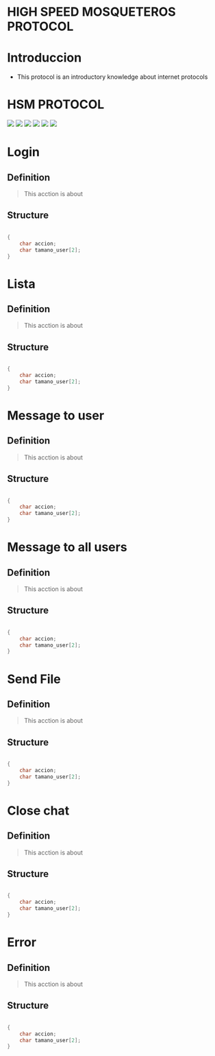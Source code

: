 # HIGH SPEED MOSQUETEROS PROTOCOL
# Introduccion

- This protocol is an introductory knowledge about internet protocols



# HSM PROTOCOL

![](https://img.shields.io/github/stars/pandao/editor.md.svg) ![](https://img.shields.io/github/forks/pandao/editor.md.svg) ![](https://img.shields.io/github/tag/pandao/editor.md.svg) ![](https://img.shields.io/github/release/pandao/editor.md.svg) ![](https://img.shields.io/github/issues/pandao/editor.md.svg) ![](https://img.shields.io/bower/v/editor.md.svg)



# Login
## Definition
>This acction is about

## Structure
```c++

{
	char accion;
	char tamano_user[2];
}
```
# Lista
## Definition
>This acction is about

## Structure
```c++

{
	char accion;
	char tamano_user[2];
}
```
# Message to user
## Definition
>This acction is about

## Structure
```c++

{
	char accion;
	char tamano_user[2];
}
```
# Message to all users
## Definition
>This acction is about

## Structure
```c++

{
	char accion;
	char tamano_user[2];
}
```
# Send File
## Definition
>This acction is about

## Structure
```c++

{
	char accion;
	char tamano_user[2];
}
```
# Close chat
## Definition
>This acction is about

## Structure
```c++

{
	char accion;
	char tamano_user[2];
}
```
# Error
## Definition
>This acction is about

## Structure
```c++

{
	char accion;
	char tamano_user[2];
}
```